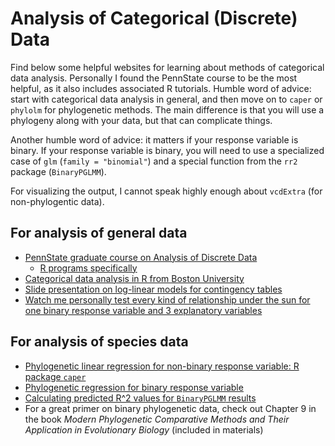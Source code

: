 # Analysis of Categorical (Discrete) Data

Find below some helpful websites for learning about methods of categorical data analysis. Personally I found the PennState course to be the most helpful, as it also includes associated R tutorials. Humble word of advice: start with categorical data analysis in general, and then move on to `caper` or `phylolm` for phylogenetic methods. The main difference is that you will use a phylogeny along with your data, but that can complicate things.

Another humble word of advice: it matters if your response variable is binary. If your response variable is binary, you will need to use a specialized case of `glm` (`family = "binomial"`) and a special function from the `rr2` package (`BinaryPGLMM`).

For visualizing the output, I cannot speak highly enough about `vcdExtra` (for non-phylogentic data).

## For analysis of general data

+ [PennState graduate course on Analysis of Discrete Data](https://online.stat.psu.edu/stat504/lesson/welcome-stat-504)
  - [R programs specifically](https://online.stat.psu.edu/stat504/lesson/r-programs)
+ [Categorical data analysis in R from Boston University](https://sphweb.bumc.bu.edu/otlt/MPH-Modules/BS/R/R6_CategoricalDataAnalysis/index.html)
+ [Slide presentation on log-linear models for contingency tables](https://education.illinois.edu/docs/default-source/carolyn-anderson/edpsy589/lectures/6-loglinear/6_loglinear_models_beamer-online.pdf)
+ [Watch me personally test every kind of relationship under the sun for one binary response variable and 3 explanatory variables](https://ledelaney.org/projects/whitepapers/trait-association-model-fitting.htm)

## For analysis of species data

+ [Phylogenetic linear regression for non-binary response variable: R package `caper`](https://cran.r-project.org/web/packages/caper/vignettes/caper.pdf)
+ [Phylogenetic regression for binary response variable](https://leanpub.com/correlateddata/read#leanpub-auto-phylogenetic-regression-for-binary-data)
+ [Calculating predicted R^2 values for `BinaryPGLMM` results](https://github.com/arives/rr2)
+ For a great primer on binary phylogenetic data, check out Chapter 9 in the book _Modern Phylogenetic Comparative Methods and Their Application in Evolutionary Biology_ (included in materials)
